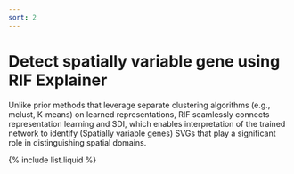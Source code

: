 ```yaml
---
sort: 2
---
```


# Detect spatially variable gene using RIF Explainer

Unlike prior methods that leverage separate clustering algorithms (e.g., mclust, K-means) on learned representations, RIF seamlessly connects representation learning and SDI, which enables interpretation
of the trained network to identify (Spatially variable genes) SVGs that play a significant role in distinguishing spatial domains.

{% include list.liquid %}
